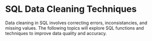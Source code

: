 # SQL Data Cleaning Techniques

Data cleaning in SQL involves correcting errors, inconsistancies, and missing values. The following topics will explore SQL functions and techniques to improve data quality and accuracy.


